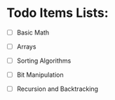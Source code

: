 # Todo Items Lists:

- [ ] Basic Math
- [ ] Arrays
- [ ] Sorting Algorithms
- [ ] Bit Manipulation
- [ ] Recursion and Backtracking

